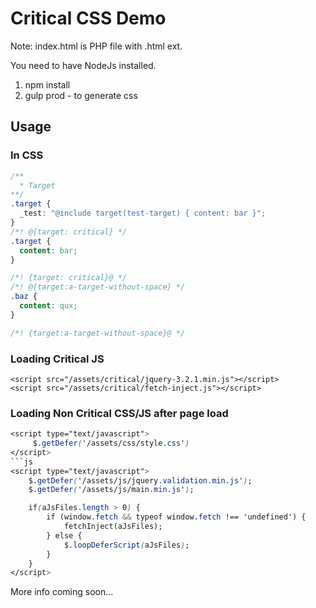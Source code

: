 # Critical CSS Demo


Note: index.html is PHP file with .html ext.

You need to have NodeJs installed.

1. npm install
2. gulp prod - to generate css

## Usage

### In CSS

```css
/**
  * Target
**/
.target {
  _test: "@include target(test-target) { content: bar }";
}
/*! @{target: critical} */
.target {
  content: bar;
}

/*! {target: critical}@ */
/*! @{target:a-target-without-space} */
.baz {
  content: qux;
}

/*! {target:a-target-without-space}@ */
```

### Loading Critical JS 
```
<script src="/assets/critical/jquery-3.2.1.min.js"></script>
<script src="/assets/critical/fetch-inject.js"></script>
```

### Loading Non Critical CSS/JS after page load
```css
<script type="text/javascript">
     $.getDefer('/assets/css/style.css')
</script>
```js
<script type="text/javascript">
    $.getDefer('/assets/js/jquery.validation.min.js');
    $.getDefer('/assets/js/main.min.js');

    if(aJsFiles.length > 0) {
        if (window.fetch && typeof window.fetch !== 'undefined') {
            fetchInject(aJsFiles);
        } else {
            $.loopDeferScript(aJsFiles);
        }
    }
</script>
```

More info coming soon...
